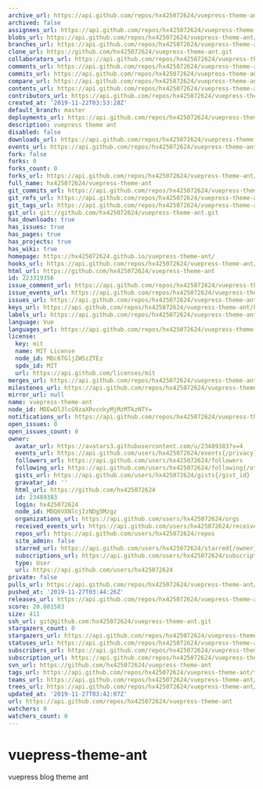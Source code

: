 ```yaml
---
archive_url: https://api.github.com/repos/hx425072624/vuepress-theme-ant/{archive_format}{/ref}
archived: false
assignees_url: https://api.github.com/repos/hx425072624/vuepress-theme-ant/assignees{/user}
blobs_url: https://api.github.com/repos/hx425072624/vuepress-theme-ant/git/blobs{/sha}
branches_url: https://api.github.com/repos/hx425072624/vuepress-theme-ant/branches{/branch}
clone_url: https://github.com/hx425072624/vuepress-theme-ant.git
collaborators_url: https://api.github.com/repos/hx425072624/vuepress-theme-ant/collaborators{/collaborator}
comments_url: https://api.github.com/repos/hx425072624/vuepress-theme-ant/comments{/number}
commits_url: https://api.github.com/repos/hx425072624/vuepress-theme-ant/commits{/sha}
compare_url: https://api.github.com/repos/hx425072624/vuepress-theme-ant/compare/{base}...{head}
contents_url: https://api.github.com/repos/hx425072624/vuepress-theme-ant/contents/{+path}
contributors_url: https://api.github.com/repos/hx425072624/vuepress-theme-ant/contributors
created_at: '2019-11-22T03:53:28Z'
default_branch: master
deployments_url: https://api.github.com/repos/hx425072624/vuepress-theme-ant/deployments
description: vuepress theme ant
disabled: false
downloads_url: https://api.github.com/repos/hx425072624/vuepress-theme-ant/downloads
events_url: https://api.github.com/repos/hx425072624/vuepress-theme-ant/events
fork: false
forks: 0
forks_count: 0
forks_url: https://api.github.com/repos/hx425072624/vuepress-theme-ant/forks
full_name: hx425072624/vuepress-theme-ant
git_commits_url: https://api.github.com/repos/hx425072624/vuepress-theme-ant/git/commits{/sha}
git_refs_url: https://api.github.com/repos/hx425072624/vuepress-theme-ant/git/refs{/sha}
git_tags_url: https://api.github.com/repos/hx425072624/vuepress-theme-ant/git/tags{/sha}
git_url: git://github.com/hx425072624/vuepress-theme-ant.git
has_downloads: true
has_issues: true
has_pages: true
has_projects: true
has_wiki: true
homepage: https://hx425072624.github.io/vuepress-theme-ant/
hooks_url: https://api.github.com/repos/hx425072624/vuepress-theme-ant/hooks
html_url: https://github.com/hx425072624/vuepress-theme-ant
id: 223319356
issue_comment_url: https://api.github.com/repos/hx425072624/vuepress-theme-ant/issues/comments{/number}
issue_events_url: https://api.github.com/repos/hx425072624/vuepress-theme-ant/issues/events{/number}
issues_url: https://api.github.com/repos/hx425072624/vuepress-theme-ant/issues{/number}
keys_url: https://api.github.com/repos/hx425072624/vuepress-theme-ant/keys{/key_id}
labels_url: https://api.github.com/repos/hx425072624/vuepress-theme-ant/labels{/name}
language: Vue
languages_url: https://api.github.com/repos/hx425072624/vuepress-theme-ant/languages
license:
  key: mit
  name: MIT License
  node_id: MDc6TGljZW5zZTEz
  spdx_id: MIT
  url: https://api.github.com/licenses/mit
merges_url: https://api.github.com/repos/hx425072624/vuepress-theme-ant/merges
milestones_url: https://api.github.com/repos/hx425072624/vuepress-theme-ant/milestones{/number}
mirror_url: null
name: vuepress-theme-ant
node_id: MDEwOlJlcG9zaXRvcnkyMjMzMTkzNTY=
notifications_url: https://api.github.com/repos/hx425072624/vuepress-theme-ant/notifications{?since,all,participating}
open_issues: 0
open_issues_count: 0
owner:
  avatar_url: https://avatars3.githubusercontent.com/u/23489383?v=4
  events_url: https://api.github.com/users/hx425072624/events{/privacy}
  followers_url: https://api.github.com/users/hx425072624/followers
  following_url: https://api.github.com/users/hx425072624/following{/other_user}
  gists_url: https://api.github.com/users/hx425072624/gists{/gist_id}
  gravatar_id: ''
  html_url: https://github.com/hx425072624
  id: 23489383
  login: hx425072624
  node_id: MDQ6VXNlcjIzNDg5Mzgz
  organizations_url: https://api.github.com/users/hx425072624/orgs
  received_events_url: https://api.github.com/users/hx425072624/received_events
  repos_url: https://api.github.com/users/hx425072624/repos
  site_admin: false
  starred_url: https://api.github.com/users/hx425072624/starred{/owner}{/repo}
  subscriptions_url: https://api.github.com/users/hx425072624/subscriptions
  type: User
  url: https://api.github.com/users/hx425072624
private: false
pulls_url: https://api.github.com/repos/hx425072624/vuepress-theme-ant/pulls{/number}
pushed_at: '2019-11-27T03:44:26Z'
releases_url: https://api.github.com/repos/hx425072624/vuepress-theme-ant/releases{/id}
score: 20.081583
size: 411
ssh_url: git@github.com:hx425072624/vuepress-theme-ant.git
stargazers_count: 0
stargazers_url: https://api.github.com/repos/hx425072624/vuepress-theme-ant/stargazers
statuses_url: https://api.github.com/repos/hx425072624/vuepress-theme-ant/statuses/{sha}
subscribers_url: https://api.github.com/repos/hx425072624/vuepress-theme-ant/subscribers
subscription_url: https://api.github.com/repos/hx425072624/vuepress-theme-ant/subscription
svn_url: https://github.com/hx425072624/vuepress-theme-ant
tags_url: https://api.github.com/repos/hx425072624/vuepress-theme-ant/tags
teams_url: https://api.github.com/repos/hx425072624/vuepress-theme-ant/teams
trees_url: https://api.github.com/repos/hx425072624/vuepress-theme-ant/git/trees{/sha}
updated_at: '2019-11-27T03:42:07Z'
url: https://api.github.com/repos/hx425072624/vuepress-theme-ant
watchers: 0
watchers_count: 0
---
```

# vuepress-theme-ant
vuepress blog theme ant
